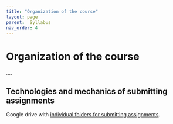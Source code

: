 ```yaml
---
title: "Organization of the course"
layout: page
parent:  Syllabus
nav_order: 4
---
```


# Organization of the course

....


## Technologies and mechanics of submitting assignments

Google drive with [individual folders for submitting assignments](https://drive.google.com/drive/u/0/folders/16AqmgQKUxF0Rx-1DEO5KVcVYedKjzXiH).

